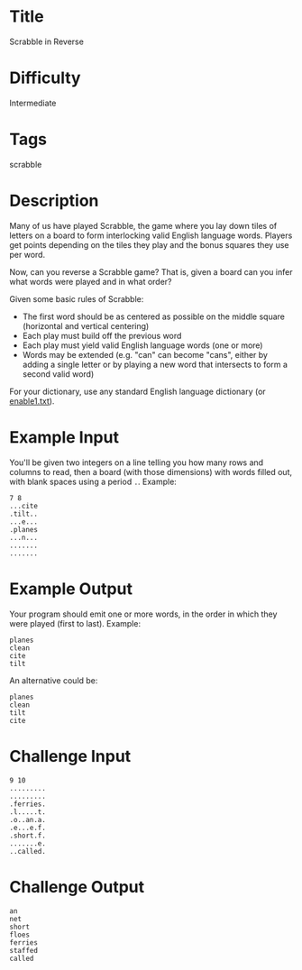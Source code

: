 # Title

Scrabble in Reverse

# Difficulty

Intermediate

# Tags

scrabble

# Description

Many of us have played Scrabble, the game where you lay down tiles of letters on a board to form interlocking valid English language words. Players get points depending on the tiles they play and the bonus squares they use per word. 

Now, can you reverse a Scrabble game? That is, given a board can you infer what words were played and in what order?

Given some basic rules of Scrabble:

- The first word should be as centered as possible on the middle square (horizontal and vertical centering)
- Each play must build off the previous word
- Each play must yield valid English language words (one or more)
- Words may be extended (e.g. "can" can become "cans", either by adding a single letter or by playing a new word that intersects to form a second valid word)

For your dictionary, use any standard English language dictionary (or [enable1.txt](https://github.com/dolph/dictionary/blob/master/enable1.txt)).

# Example Input

You'll be given two integers on a line telling you how many rows and columns to read, then a board (with those dimensions) with words filled out, with blank spaces using a period `.`. Example:

	7 8
	...cite
	.tilt..
	...e...
	.planes
	...n...
	.......
	.......

# Example Output

Your program should emit one or more words, in the order in which they were played (first to last). Example:

	planes
	clean
	cite
	tilt

An alternative could be:

	planes
	clean
	tilt
	cite

# Challenge Input


	9 10
	.........
	.........
	.ferries.
	.l.....t.
	.o..an.a.
	.e...e.f.
	.short.f.
	.......e.
	..called.

# Challenge Output

	an
	net
	short
	floes
	ferries
	staffed
	called
